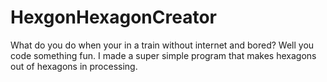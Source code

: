 # HexgonHexagonCreator

What do you do when your in a train without internet and bored? Well you code something fun.
I made a super simple program that makes hexagons out of hexagons in processing.
